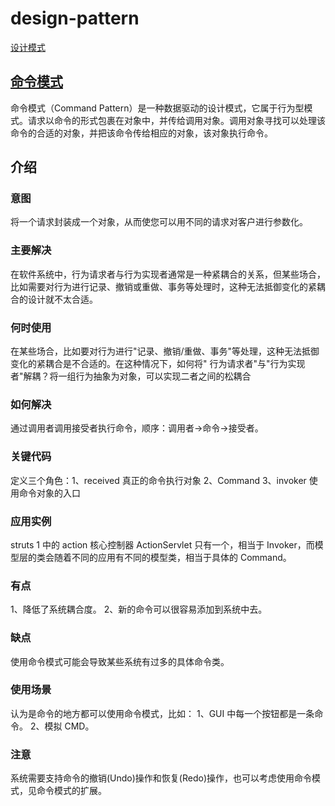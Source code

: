 # design-pattern

[设计模式](https://www.runoob.com/design-pattern)

## [命令模式](https://www.runoob.com/design-pattern/command-pattern.html)

命令模式（Command Pattern）是一种数据驱动的设计模式，它属于行为型模式。请求以命令的形式包裹在对象中，并传给调用对象。调用对象寻找可以处理该命令的合适的对象，并把该命令传给相应的对象，该对象执行命令。

## 介绍

### 意图

将一个请求封装成一个对象，从而使您可以用不同的请求对客户进行参数化。

### 主要解决

在软件系统中，行为请求者与行为实现者通常是一种紧耦合的关系，但某些场合，比如需要对行为进行记录、撤销或重做、事务等处理时，这种无法抵御变化的紧耦合的设计就不太合适。

### 何时使用

在某些场合，比如要对行为进行"记录、撤销/重做、事务"等处理，这种无法抵御变化的紧耦合是不合适的。在这种情况下，如何将"
行为请求者"与"行为实现者"解耦？将一组行为抽象为对象，可以实现二者之间的松耦合

### 如何解决

通过调用者调用接受者执行命令，顺序：调用者→命令→接受者。

### 关键代码

定义三个角色：1、received 真正的命令执行对象 2、Command 3、invoker 使用命令对象的入口

### 应用实例

struts 1 中的 action 核心控制器 ActionServlet 只有一个，相当于 Invoker，而模型层的类会随着不同的应用有不同的模型类，相当于具体的
Command。

### 有点

1、降低了系统耦合度。 2、新的命令可以很容易添加到系统中去。

### 缺点

使用命令模式可能会导致某些系统有过多的具体命令类。

### 使用场景

认为是命令的地方都可以使用命令模式，比如： 1、GUI 中每一个按钮都是一条命令。 2、模拟 CMD。

### 注意

系统需要支持命令的撤销(Undo)操作和恢复(Redo)操作，也可以考虑使用命令模式，见命令模式的扩展。